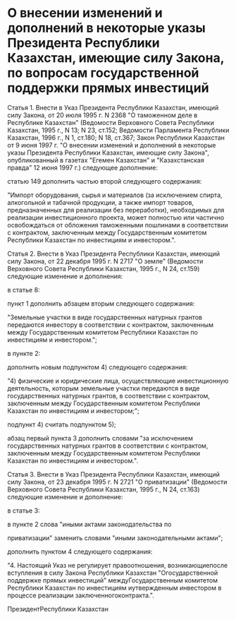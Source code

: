 # О внесении изменений и дополнений в некоторые указы Президента Республики Казахстан, имеющие силу Закона, по вопросам государственной поддержки прямых инвестиций

Статья 1. Внести в Указ Президента Республики Казахстан, имеющий силу Закона, от 20 июля 1995 г. N 2368 "О таможенном деле в Республике Казахстан" (Ведомости Верховного Совета Республики Казахстан, 1995 г., N 13; N 23, ст.152; Ведомости Парламента Республики Казахстан, 1996 г., N 1, ст.180; N 18, ст.367; Закон Республики Казахстан от 9 июня 1997 г. "О внесении изменений и дополнений в некоторые указы Президента Республики Казахстан, имеющие силу Закона", опубликованный в газетах "Егемен Казахстан" и "Казахстанская правда" 12 июня 1997 г.) следующее дополнение:

статью 149 дополнить частью второй следующего содержания:

"Импорт оборудования, сырья и материалов (за исключением спирта, алкогольной и табачной продукции, а также импорт товаров, предназначенных для реализации без переработки), необходимых для реализации инвестиционного проекта, может полностью или частично освобождаться от обложения таможенными пошлинами в соответствии с контрактом, заключенным между Государственным комитетом Республики Казахстан по инвестициям и инвестором.".

Статья 2. Внести в Указ Президента Республики Казахстан, имеющий силу Закона, от 22 декабря 1995 г. N 2717 "О земле" (Ведомости Верховного Совета Республики Казахстан, 1995 г., N 24, ст.159) следующие изменение и дополнения:

в статье 8:

пункт 1 дополнить абзацем вторым следующего содержания:

"Земельные участки в виде государственных натурных грантов передаются инвестору в соответствии с контрактом, заключенным между Государственным комитетом Республики Казахстан по инвестициям и инвестором.";

в пункте 2:

дополнить новым подпунктом 4) следующего содержания:

"4) физические и юридические лица, осуществляющие инвестиционную деятельность, которым земельные участки передаются в виде государственных натурных грантов, в соответствии с контрактом, заключенным между Государственным комитетом Республики Казахстан по инвестициям и инвестором;";

подпункт 4) считать подпунктом 5);

абзац первый пункта 3 дополнить словами "за исключением государственных натурных грантов в соответствии с контрактом, заключенным между Государственным комитетом Республики Казахстан по инвестициям и инвестором.".

Статья 3. Внести в Указ Президента Республики Казахстан, имеющий силу Закона, от 23 декабря 1995 г. N 2721 "О приватизации" (Ведомости Верховного Совета Республики Казахстан, 1995 г., N 24, ст.163) следующие изменение и дополнение:

в статье 3:

в пункте 2 слова "иными актами законодательства по

приватизации" заменить словами "иными законодательными актами";

дополнить пунктом 4 следующего содержания:

"4. Настоящий Указ не регулирует правоотношения, возникающиепосле вступления в силу Закона Республики Казахстан "Огосударственной поддержке прямых инвестиций" междуГосударственным комитетом Республики Казахстан по инвестициям иутвержденным инвестором в процессе реализации заключенногоконтракта.".

ПрезидентРеспублики Казахстан


